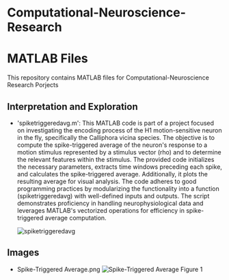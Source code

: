 # Computational-Neuroscience-Research

# MATLAB Files

This repository contains MATLAB files for Computational-Neuroscience Research Porjects

##  Interpretation and Exploration

- 'spiketriggeredavg.m': This MATLAB code is part of a project focused on investigating the encoding process of the H1 motion-sensitive neuron in the fly, specifically the Calliphora vicina species. The objective is to compute the spike-triggered average of the neuron's response to a motion stimulus represented by a stimulus vector (rho) and to determine the relevant features within the stimulus. The provided code initializes the necessary parameters, extracts time windows preceding each spike, and calculates the spike-triggered average. Additionally, it plots the resulting average for visual analysis. The code adheres to good programming practices by modularizing the functionality into a function (spiketriggeredavg) with well-defined inputs and outputs. The script demonstrates proficiency in handling neurophysiological data and leverages MATLAB's vectorized operations for efficiency in spike-triggered average computation.
  
  ![spiketriggeredavg](https://github.com/mduezguen3/Computational-Neuroscience-Research/assets/131891739/0e3e5255-93a3-43b9-837b-60ece1ed916e)

## Images 

- Spike-Triggered Average.png
  ![Spike-Triggered Average Figure 1](https://github.com/mduezguen3/Computational-Neuroscience-Research/assets/131891739/bf03791a-4c24-4a61-b79b-cc1182faf5b6)

